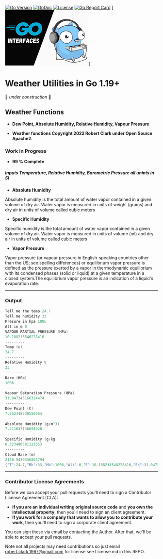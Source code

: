 [![Go Version](https://img.shields.io/github/go-mod/go-version/Rob8150/gh)](https://tip.golang.org/doc/go1.18)
[![GoDoc](https://godoc.org/github.com/rwxrob/gh?status.svg)](https://godoc.org/github.com/Rob8150/gh)
[![License](https://img.shields.io/badge/license-Apache2-brightgreen.svg)](LICENSE)
[![Go Report Card](https://goreportcard.com/badge/github.com/rwxrob/gh)](https://goreportcard.com/report/github.com/rwxrob/gh)
[![GoInt](https://github.com/Rob8150/Rob8150/blob/main/golang.png)]
# Weather Utilities in Go 1.19+
🚧 *under construction* 🚧


## Weather Functions

* **Dew Point, Absolute Humidity, Relative Humidity, Vapour Pressure**

* **Weather functions Copyright 2022 Robert Clark under Open Source Apache2.**


### Work in Progress
* **99 % Complete**

##### **Inputs Temperature, Relative Humidity, Barometric Pressure all unints in SI**

* **Absolute Humidity**

Absolute humidity is the total amount of water vapor contained in a given volume of dry air. 
Water vapor is measured in units of weight (grams) and dry air in units of volume called cubic meters

* **Specific Humidity**

Specific humidity is the total amount of water vapor contained in a given volume of dry air. 
Water vapor is measured in units of volume (ml) and dry air in units of volume called cubic meters


* **Vapor Pressure**

Vapor pressure (or vapour pressure in English-speaking countries other than the US; see spelling differences)
or equilibrium vapor pressure is defined as the pressure exerted by a vapor in thermodynamic equilibrium
with its condensed phases (solid or liquid) at a given temperature in a closed system.The equilibrium
vapor pressure is an indication of a liquid's evaporation rate.

__________________________________________________________________________________________________

### Output

```go
Tell me the temp 24.7
Tell me humidity 33
Presure in hpa 1006
Alt in m 0
VAPOUR PARTIAL PRESSURE (HPa)
10.188213546228416
---------
Temp (c)
24.7
---------
Relative Humidity %
33
---------
Baro (HPa)
1006
---------
Vapour Saturation Pressure (HPa)
31.047343166324474
---------
Dew Point (C)
7.252448530556964
---------
Absolute Humidity (g/m^3)
7.411637136694928
---------
Specific Humidity (g/kg
6.323480581122353
---------
Cloud Base (m)
2180.9439336803794
{"T":24.7,"Rh":33,"Mb":1006,"Alt":0,"E":10.188213546228416,"Es":31.047343166324474,"Tdc":7.252448530556964,"Ah":7.411637136694928,"SH":6.323480581122353,"Cb":2180.9439336803794}

```
__________________________________________________________________________________________________


### Contributor License Agreements

Before we can accept your pull requests you'll need to sign a Contributor License Agreement (CLA):

- **If you are an individual writing original source code** and **you own the
intellectual property**, then you'll need to sign an client agreement.
- **If you work for a company that wants to allow you to contribute your
  work**, then you'll need to sign a corporate client agreement.

You can sign these via email by contacting the Author. After that,
we'll be able to accept your pull requests.

Note not all projects may need contributions so just email robert.clark.1967@gmail.com
for license see License.md in this REPO.
